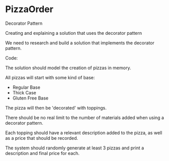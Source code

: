 # PizzaOrder


Decorator Pattern

Creating and explaining a solution that uses the decorator pattern

We need to research and build a solution that implements the decorator pattern.



Code:

The solution should model the creation of pizzas in memory.

All pizzas will start with some kind of base:

- Regular Base
- Thick Case
- Gluten Free Base



The pizza will then be 'decorated' with toppings.

There should be no real limit to the number of materials added when using a decorator pattern.

Each topping should have a relevant description added to the pizza, as well as a price that should be recorded.

The system should randomly generate at least 3 pizzas and print a description and final price for each.
